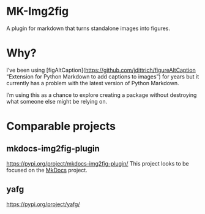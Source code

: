 # MK-Img2fig
A plugin for markdown that turns standalone images into figures.

# Why?
I’ve been using [figAltCaption](https://github.com/jdittrich/figureAltCaption “Extension for Python Markdown to add captions to images”) for years but it currently has a problem with the latest version of Python Markdown.

I’m using this as a chance to explore creating a package without destroying what someone else might be relying on.


# Comparable projects

## mkdocs-img2fig-plugin
https://pypi.org/project/mkdocs-img2fig-plugin/
This project looks to be focused on the [MkDocs](https://www.mkdocs.org) project.

## yafg
https://pypi.org/project/yafg/


